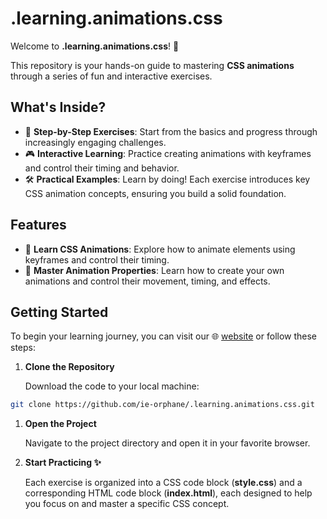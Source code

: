 # .learning.animations.css

Welcome to **.learning.animations.css**! 🚀 

This repository is your hands-on guide to mastering **CSS animations** through a series of fun and interactive exercises.

## What's Inside?

- 📝 **Step-by-Step Exercises**: Start from the basics and progress through increasingly engaging challenges.
- 🎮 **Interactive Learning**: Practice creating animations with keyframes and control their timing and behavior.
- 🛠️ **Practical Examples**: Learn by doing! Each exercise introduces key CSS animation concepts, ensuring you build a solid foundation.

## Features

- 🎯 **Learn CSS Animations**: Explore how to animate elements using keyframes and control their timing.
- 🎨 **Master Animation Properties**: Learn how to create your own animations and control their movement, timing, and effects.

## Getting Started

To begin your learning journey, you can visit our 🌐 [website](https://ie-orphane.github.io/.learning.animations.css/)
or follow these steps:

1. **Clone the Repository**

    Download the code to your local machine:

```bash
git clone https://github.com/ie-orphane/.learning.animations.css.git
```

1. **Open the Project**

    Navigate to the project directory and open it in your favorite browser.

2. **Start Practicing ✨**

    Each exercise is organized into a CSS code block (**style.css**) and a corresponding HTML code block (**index.html**), each designed to help you focus on and master a specific CSS concept.
